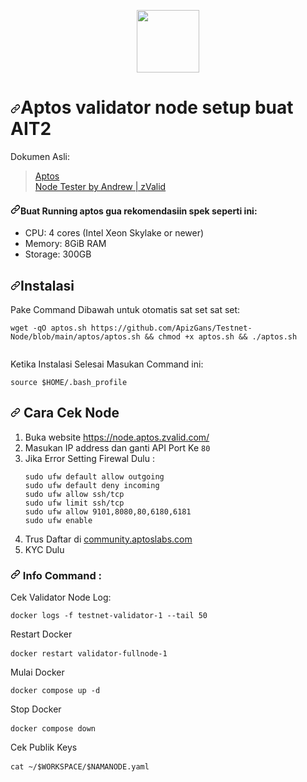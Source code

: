 <p align="center" dir="auto">
    <a target="_blank" rel="noopener noreferrer" href="https://user-images.githubusercontent.com/50621007/165930080-4f541b46-1ae3-461c-acc9-de72d7ab93b7.png"><img width="100" height="auto" src="https://user-images.githubusercontent.com/50621007/165930080-4f541b46-1ae3-461c-acc9-de72d7ab93b7.png" style="max-width: 100%;"></a>
  </p>
  <h1 dir="auto"><a id="user-content-aptos-validator-node-setup-for-ait2-updated-30062022" class="anchor" aria-hidden="true" href="#aptos-validator-node-setup-for-ait2-updated-30062022"><svg class="octicon octicon-link" viewBox="0 0 16 16" version="1.1" width="16" height="16" aria-hidden="true"><path fill-rule="evenodd" d="M7.775 3.275a.75.75 0 001.06 1.06l1.25-1.25a2 2 0 112.83 2.83l-2.5 2.5a2 2 0 01-2.83 0 .75.75 0 00-1.06 1.06 3.5 3.5 0 004.95 0l2.5-2.5a3.5 3.5 0 00-4.95-4.95l-1.25 1.25zm-4.69 9.64a2 2 0 010-2.83l2.5-2.5a2 2 0 012.83 0 .75.75 0 001.06-1.06 3.5 3.5 0 00-4.95 0l-2.5 2.5a3.5 3.5 0 004.95 4.95l1.25-1.25a.75.75 0 00-1.06-1.06l-1.25 1.25a2 2 0 01-2.83 0z"></path></svg></a>Aptos validator node setup buat AIT2</h1>
  <p dir="auto">Dokumen Asli:</p>
  <blockquote>
    <p dir="auto"><a href="https://aptos.dev/tutorials/validator-node/intro" rel="nofollow">Aptos </a><br>
    <a href="https://node.aptos.zvalid.com/" rel="nofollow">Node Tester by Andrew | zValid</a></p>
    </blockquote>
    <h4 dir="auto"><a id="user-content-for-running-an-aptos-node-on-incentivized-testnet-we-recommend-the-following" class="anchor" aria-hidden="true" href="#for-running-an-aptos-node-on-incentivized-testnet-we-recommend-the-following"><svg class="octicon octicon-link" viewBox="0 0 16 16" version="1.1" width="16" height="16" aria-hidden="true"><path fill-rule="evenodd" d="M7.775 3.275a.75.75 0 001.06 1.06l1.25-1.25a2 2 0 112.83 2.83l-2.5 2.5a2 2 0 01-2.83 0 .75.75 0 00-1.06 1.06 3.5 3.5 0 004.95 0l2.5-2.5a3.5 3.5 0 00-4.95-4.95l-1.25 1.25zm-4.69 9.64a2 2 0 010-2.83l2.5-2.5a2 2 0 012.83 0 .75.75 0 001.06-1.06 3.5 3.5 0 00-4.95 0l-2.5 2.5a3.5 3.5 0 004.95 4.95l1.25-1.25a.75.75 0 00-1.06-1.06l-1.25 1.25a2 2 0 01-2.83 0z"></path></svg></a>Buat Running aptos gua rekomendasiin spek seperti ini:</h4>
    <ul dir="auto">
        <li>CPU: 4 cores (Intel Xeon Skylake or newer)</li>
        <li>Memory: 8GiB RAM</li>
        <li>Storage: 300GB </li>
    </ul>
<h2 dir="auto"><a id="user-content-post-installation" class="anchor" aria-hidden="true" href="#post-installation"><svg class="octicon octicon-link" viewBox="0 0 16 16" version="1.1" width="16" height="16" aria-hidden="true"><path fill-rule="evenodd" d="M7.775 3.275a.75.75 0 001.06 1.06l1.25-1.25a2 2 0 112.83 2.83l-2.5 2.5a2 2 0 01-2.83 0 .75.75 0 00-1.06 1.06 3.5 3.5 0 004.95 0l2.5-2.5a3.5 3.5 0 00-4.95-4.95l-1.25 1.25zm-4.69 9.64a2 2 0 010-2.83l2.5-2.5a2 2 0 012.83 0 .75.75 0 001.06-1.06 3.5 3.5 0 00-4.95 0l-2.5 2.5a3.5 3.5 0 004.95 4.95l1.25-1.25a.75.75 0 00-1.06-1.06l-1.25 1.25a2 2 0 01-2.83 0z"></path></svg></a>Instalasi</h2>    
<p dir="auto">Pake Command Dibawah untuk otomatis sat set sat set:</p>
<pre class="notranslate"><code>wget -qO aptos.sh https://github.com/ApizGans/Testnet-Node/blob/main/aptos/aptos.sh &amp;&amp; chmod +x aptos.sh &amp;&amp; ./aptos.sh
    </code></pre>
<p dir="auto">Ketika Instalasi Selesai Masukan Command ini:</p>     
<pre class="notranslate"><code>source $HOME/.bash_profile</code></pre>
<h2 dir="auto"><svg class="octicon octicon-link" viewBox="0 0 16 16" version="1.1" width="16" height="16" aria-hidden="true"><path fill-rule="evenodd" d="M7.775 3.275a.75.75 0 001.06 1.06l1.25-1.25a2 2 0 112.83 2.83l-2.5 2.5a2 2 0 01-2.83 0 .75.75 0 00-1.06 1.06 3.5 3.5 0 004.95 0l2.5-2.5a3.5 3.5 0 00-4.95-4.95l-1.25 1.25zm-4.69 9.64a2 2 0 010-2.83l2.5-2.5a2 2 0 012.83 0 .75.75 0 001.06-1.06 3.5 3.5 0 00-4.95 0l-2.5 2.5a3.5 3.5 0 004.95 4.95l1.25-1.25a.75.75 0 00-1.06-1.06l-1.25 1.25a2 2 0 01-2.83 0z"></path></svg> Cara Cek Node </h2>
<ol dir="auto">
<li>Buka website <a href="https://node.aptos.zvalid.com/" rel="nofollow">https://node.aptos.zvalid.com/</a></li>
<li>Masukan IP address dan ganti API Port Ke <code>80</code></li>
<li>Jika Error Setting Firewal Dulu :</li>
<pre class="notranslate"><code>sudo ufw default allow outgoing
sudo ufw default deny incoming
sudo ufw allow ssh/tcp
sudo ufw limit ssh/tcp
sudo ufw allow 9101,8080,80,6180,6181
sudo ufw enable
</code></pre>
<li> Trus Daftar di <a href="https://community.aptoslabs.com/" rel="nofollow">community.aptoslabs.com</a></li>
<li> KYC Dulu </li>
</ol>
<h3 dir="auto"><svg class="octicon octicon-link" viewBox="0 0 16 16" version="1.1" width="16" height="16" aria-hidden="true"><path fill-rule="evenodd" d="M7.775 3.275a.75.75 0 001.06 1.06l1.25-1.25a2 2 0 112.83 2.83l-2.5 2.5a2 2 0 01-2.83 0 .75.75 0 00-1.06 1.06 3.5 3.5 0 004.95 0l2.5-2.5a3.5 3.5 0 00-4.95-4.95l-1.25 1.25zm-4.69 9.64a2 2 0 010-2.83l2.5-2.5a2 2 0 012.83 0 .75.75 0 001.06-1.06 3.5 3.5 0 00-4.95 0l-2.5 2.5a3.5 3.5 0 004.95 4.95l1.25-1.25a.75.75 0 00-1.06-1.06l-1.25 1.25a2 2 0 01-2.83 0z"></path></svg> Info Command :</h3>
<p dir="auto">Cek Validator Node Log:</p>
<pre class="notranslate"><code>docker logs -f testnet-validator-1 --tail 50</code></pre>
<p dir="auto"> Restart Docker</p>
<pre class="notranslate"><code>docker restart validator-fullnode-1 </code> </pre>
<p dir="auto"> Mulai Docker</p>
<pre class="notranslate"><code>docker compose up -d</code></pre>
<p dir="auto"> Stop Docker</p>
<pre class="notranslate"><code>docker compose down</code> </pre>
<p dir="auto"> Cek Publik Keys</p>
<pre class="notranslate"><code>cat ~/$WORKSPACE/$NAMANODE.yaml</code> </pre>